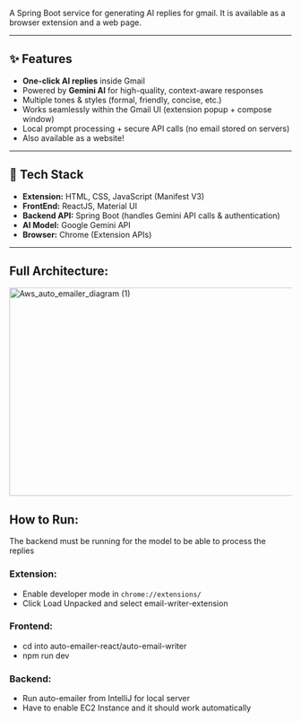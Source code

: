 
A Spring Boot service for generating AI replies for gmail. It is available as a browser extension and a web page.

---

## ✨ Features
- **One-click AI replies** inside Gmail  
- Powered by **Gemini AI** for high-quality, context-aware responses  
- Multiple tones & styles (formal, friendly, concise, etc.)  
- Works seamlessly within the Gmail UI (extension popup + compose window)  
- Local prompt processing + secure API calls (no email stored on servers)
- Also available as a website!

---

## 🧱 Tech Stack
- **Extension:** HTML, CSS, JavaScript (Manifest V3)
- **FrontEnd:** ReactJS, Material UI
- **Backend API:** Spring Boot (handles Gemini API calls & authentication)  
- **AI Model:** Google Gemini API  
- **Browser:** Chrome (Extension APIs)  

---

## Full Architecture:


<img width="736" height="371" alt="Aws_auto_emailer_diagram (1)" src="https://github.com/user-attachments/assets/873daf2d-8332-4b1a-a087-52f8b5a20b95" />


## How to Run:

The backend must be running for the model to be able to process the replies

### Extension: 
- Enable developer mode in ```chrome://extensions/``` 
- Click Load Unpacked and select email-writer-extension

### Frontend:
- cd into auto-emailer-react/auto-email-writer
- npm run dev

### Backend:
- Run auto-emailer from IntelliJ for local server
- Have to enable EC2 Instance and it should work automatically

